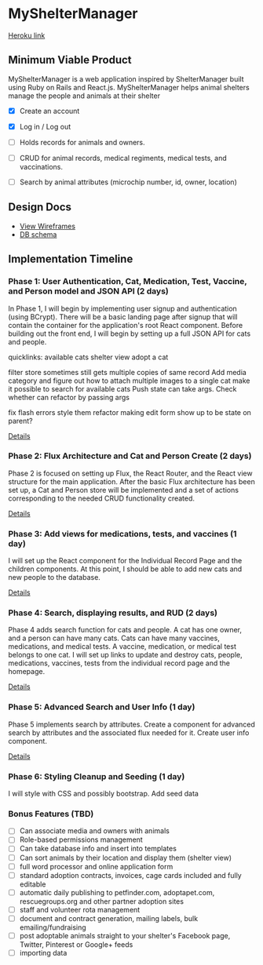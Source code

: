 # MyShelterManager

[Heroku link][heroku]

[heroku]: http://mysheltermanager.herokuapp.com/

## Minimum Viable Product

MyShelterManager is a web application inspired by ShelterManager built using Ruby on Rails
and React.js. MyShelterManager helps animal shelters manage the people and animals at their shelter

<!-- This is a Markdown checklist. Use it to keep track of your progress! -->


- [x] Create an account
- [x] Log in / Log out
- [ ] Holds records for animals and owners.
- [ ] CRUD for animal records, medical regiments, medical tests, and vaccinations.
- [ ] Search by animal attributes (microchip number, id, owner, location)


## Design Docs
* [View Wireframes][view]
* [DB schema][schema]

[view]: ./docs/views.md
[schema]: ./docs/schema.md

## Implementation Timeline

### Phase 1: User Authentication, Cat, Medication, Test, Vaccine, and Person model and JSON API (2 days)

In Phase 1, I will begin by implementing user signup and authentication (using
BCrypt). There will be a basic landing page after signup that will contain the
container for the application's root React component. Before building out the
front end, I will begin by setting up a full JSON API for cats and people.

<!-- Add new attributes for cat using enums -->
<!-- // 1. Fix search after cat create
//2. Resize uploaded images
//3. Replace homepage link with a logo via css?
//4. Add attributes -->
<!-- Fix styling on action category -->
<!-- 5. Add record detail display as form -->
<!-- Add save category action on record detail -->
<!-- 1. Fix edit record detail -->
<!-- Add destroy action for cat -->
<!-- add current user store -->
<!-- attach user info on creating cat -->
<!-- bug: create sometimes bugs out on current_user.cats.create -->
<!-- report: for some reason current_user doesn't always register -->
<!-- bug: edit form lags behind in some situations -->

<!-- dom / react render error after create cat and try to go to homepage
  error happens in shelter summary -->
<!-- error occurs because you can't have spaces between text and h3 / p tag -->
<!-- check why changing tag to heading in cat form fixes invariant error -->
<!-- update shelter summary to show what time the cat was modified -->
<!-- auth using react -->
<!-- add user store to get username from id -->

<!-- getting error about setting state on mounted or mounting component -->
<!-- add a flash store to display notices -->
<!-- set up tabs in category content -->
<!-- add error messages with util error callbacks -->
<!-- Add link to vaccine tab -->
<!-- Add display for vaccine info -->
<!-- add validations -->
quicklinks:
available cats
shelter view
adopt a cat

filter store sometimes still gets multiple copies of same record
Add media category and figure out how to attach multiple images to a single cat
make it possible to search for available cats
Push state can take args. Check whether can refactor by passing args


fix flash errors
style them
refactor making edit form show up to be state on parent?

[Details][phase-one]

### Phase 2: Flux Architecture and Cat and Person Create (2 days)

Phase 2 is focused on setting up Flux, the React Router, and the React view
structure for the main application. After the basic Flux architecture has been
set up, a Cat and Person store will be implemented and a set of actions corresponding to the needed CRUD functionality created.


[Details][phase-two]

### Phase 3: Add views for medications, tests, and vaccines (1 day)

I will set up the React component for the Individual Record Page and the children components. At this point, I should be able to add new cats and new people to the database.


[Details][phase-three]

### Phase 4: Search, displaying results, and RUD (2 days)

Phase 4 adds search function for cats and people. A cat has one owner, and a person can have many cats. Cats can have many vaccines, medications, and medical tests. A vaccine, medication, or medical test belongs to one cat. I will set up links to update and destroy cats, people, medications, vaccines, tests from the individual record page and the homepage.

[Details][phase-four]


### Phase 5: Advanced Search and User Info (1 day)

Phase 5 implements search by attributes. Create a component for advanced search by attributes and the associated flux needed for it. Create user info component.

[Details][phase-five]

### Phase 6: Styling Cleanup and Seeding (1 day)

I will style with CSS and possibly bootstrap. Add seed data

### Bonus Features (TBD)
- [ ] Can associate media and owners with animals
- [ ] Role-based permissions management
- [ ] Can take database info and insert into templates
- [ ] Can sort animals by their location and display them (shelter view)
- [ ] full word processor and online application form
- [ ] standard adoption contracts, invoices, cage cards included and fully editable
- [ ] automatic daily publishing to petfinder.com, adoptapet.com, rescuegroups.org and other partner adoption sites
- [ ] staff and volunteer rota management
- [ ] document and contract generation, mailing labels, bulk emailing/fundraising
- [ ] post adoptable animals straight to your shelter's Facebook page, Twitter, Pinterest or Google+ feeds
- [ ] importing data

[phase-one]: ./docs/phases/phase1.md
[phase-two]: ./docs/phases/phase2.md
[phase-three]: ./docs/phases/phase3.md
[phase-four]: ./docs/phases/phase4.md
[phase-five]: ./docs/phases/phase5.md
